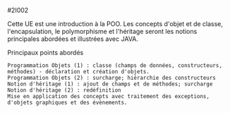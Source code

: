 #2I002

 Cette UE est une introduction à la POO. Les concepts d'objet et de classe, l'encapsulation, le polymorphisme et l'héritage seront les notions principales abordées et illustrées avec JAVA.

Principaux points abordés

    Programmation Objets (1) : classe (champs de données, constructeurs, méthodes) - déclaration et création d'objets.
    Programmation Objets (2) : surcharge; hiérarchie des constructeurs
    Notion d'héritage (1) : ajout de champs et de méthodes; surcharge
    Notion d'héritage (2) : redéfinition
    Mise en application des concepts avec traitement des exceptions, d'objets graphiques et des évènements. 

